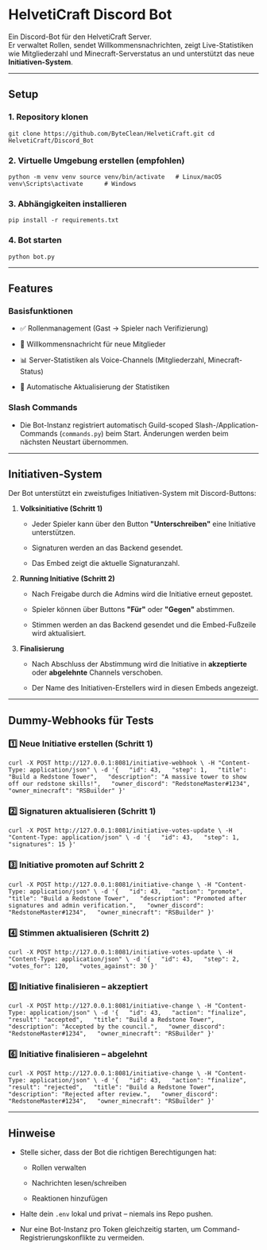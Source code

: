 # HelvetiCraft Discord Bot

Ein Discord-Bot für den HelvetiCraft Server.  
Er verwaltet Rollen, sendet Willkommensnachrichten, zeigt Live-Statistiken wie Mitgliederzahl und Minecraft-Serverstatus an und unterstützt das neue **Initiativen-System**.

---

## Setup

### 1. Repository klonen

`git clone https://github.com/ByteClean/HelvetiCraft.git cd HelvetiCraft/Discord_Bot`

### 2. Virtuelle Umgebung erstellen (empfohlen)

`python -m venv venv source venv/bin/activate   # Linux/macOS venv\Scripts\activate      # Windows`

### 3. Abhängigkeiten installieren

`pip install -r requirements.txt`

### 4. Bot starten

`python bot.py`

---

## Features

### Basisfunktionen

- ✅ Rollenmanagement (Gast → Spieler nach Verifizierung)
    
- 👋 Willkommensnachricht für neue Mitglieder
    
- 📊 Server-Statistiken als Voice-Channels (Mitgliederzahl, Minecraft-Status)
    
- 🔄 Automatische Aktualisierung der Statistiken
    

### Slash Commands

- Die Bot-Instanz registriert automatisch Guild-scoped Slash-/Application-Commands (`commands.py`) beim Start. Änderungen werden beim nächsten Neustart übernommen.
    

---

## Initiativen-System

Der Bot unterstützt ein zweistufiges Initiativen-System mit Discord-Buttons:

1. **Volksinitiative (Schritt 1)**
    
    - Jeder Spieler kann über den Button **"Unterschreiben"** eine Initiative unterstützen.
        
    - Signaturen werden an das Backend gesendet.
        
    - Das Embed zeigt die aktuelle Signaturanzahl.
        
2. **Running Initiative (Schritt 2)**
    
    - Nach Freigabe durch die Admins wird die Initiative erneut gepostet.
        
    - Spieler können über Buttons **"Für"** oder **"Gegen"** abstimmen.
        
    - Stimmen werden an das Backend gesendet und die Embed-Fußzeile wird aktualisiert.
        
3. **Finalisierung**
    
    - Nach Abschluss der Abstimmung wird die Initiative in **akzeptierte** oder **abgelehnte** Channels verschoben.
        
    - Der Name des Initiativen-Erstellers wird in diesen Embeds angezeigt.
        

---

## Dummy-Webhooks für Tests

### 1️⃣ Neue Initiative erstellen (Schritt 1)

`curl -X POST http://127.0.0.1:8081/initiative-webhook \ -H "Content-Type: application/json" \ -d '{   "id": 43,   "step": 1,   "title": "Build a Redstone Tower",   "description": "A massive tower to show off our redstone skills!",   "owner_discord": "RedstoneMaster#1234",   "owner_minecraft": "RSBuilder" }'`

### 2️⃣ Signaturen aktualisieren (Schritt 1)

`curl -X POST http://127.0.0.1:8081/initiative-votes-update \ -H "Content-Type: application/json" \ -d '{   "id": 43,   "step": 1,   "signatures": 15 }'`

### 3️⃣ Initiative promoten auf Schritt 2

`curl -X POST http://127.0.0.1:8081/initiative-change \ -H "Content-Type: application/json" \ -d '{   "id": 43,   "action": "promote",   "title": "Build a Redstone Tower",   "description": "Promoted after signatures and admin verification.",   "owner_discord": "RedstoneMaster#1234",   "owner_minecraft": "RSBuilder" }'`

### 4️⃣ Stimmen aktualisieren (Schritt 2)

`curl -X POST http://127.0.0.1:8081/initiative-votes-update \ -H "Content-Type: application/json" \ -d '{   "id": 43,   "step": 2,   "votes_for": 120,   "votes_against": 30 }'`

### 5️⃣ Initiative finalisieren – akzeptiert

`curl -X POST http://127.0.0.1:8081/initiative-change \ -H "Content-Type: application/json" \ -d '{   "id": 43,   "action": "finalize",   "result": "accepted",   "title": "Build a Redstone Tower",   "description": "Accepted by the council.",   "owner_discord": "RedstoneMaster#1234",   "owner_minecraft": "RSBuilder" }'`

### 6️⃣ Initiative finalisieren – abgelehnt

`curl -X POST http://127.0.0.1:8081/initiative-change \ -H "Content-Type: application/json" \ -d '{   "id": 43,   "action": "finalize",   "result": "rejected",   "title": "Build a Redstone Tower",   "description": "Rejected after review.",   "owner_discord": "RedstoneMaster#1234",   "owner_minecraft": "RSBuilder" }'`

---

## Hinweise

- Stelle sicher, dass der Bot die richtigen Berechtigungen hat:
    
    - Rollen verwalten
        
    - Nachrichten lesen/schreiben
        
    - Reaktionen hinzufügen
        
- Halte dein `.env` lokal und privat – niemals ins Repo pushen.
    
- Nur eine Bot-Instanz pro Token gleichzeitig starten, um Command-Registrierungskonflikte zu vermeiden.
